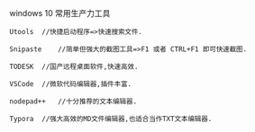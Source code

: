 windows 10 常用生产力工具



```
Utools	//快捷启动程序=>快速搜索文件.
```

```
Snipaste	//简单但强大的截图工具=>F1 或者 CTRL+F1 即可快速截图.
```

```
TODESK	//国产远程桌面软件,快速高效.
```

```
VSCode	//微软代码编辑器,插件丰富.
```

```
nodepad++	//十分推荐的文本编辑器.
```

```
Typora	//强大高效的MD文件编辑器,也适合当作TXT文本编辑器.
```

